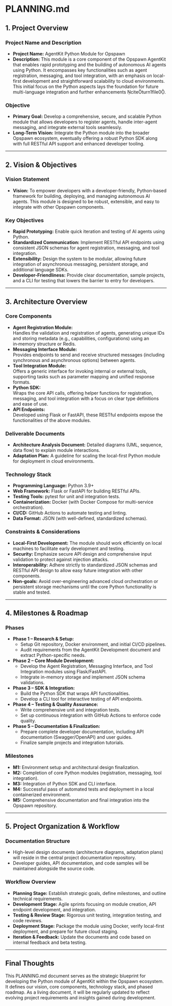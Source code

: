 # PLANNING.md

## 1. Project Overview

### Project Name and Description
- **Project Name:** AgentKit Python Module for Opspawn  
- **Description:** This module is a core component of the Opspawn AgentKit that enables rapid prototyping and the building of autonomous AI agents using Python. It encompasses key functionalities such as agent registration, messaging, and tool integration, with an emphasis on local-first development and straightforward scalability to cloud environments. This initial focus on the Python aspects lays the foundation for future multi-language integration and further enhancements citeturn1file0.

### Objective
- **Primary Goal:** Develop a comprehensive, secure, and scalable Python module that allows developers to register agents, handle inter-agent messaging, and integrate external tools seamlessly.
- **Long-Term Vision:** Integrate the Python module into the broader Opspawn ecosystem, eventually offering a robust Python SDK along with full RESTful API support and enhanced developer tooling.

---

## 2. Vision & Objectives

### Vision Statement
- **Vision:** To empower developers with a developer‑friendly, Python‑based framework for building, deploying, and managing autonomous AI agents. This module is designed to be robust, extensible, and easy to integrate with other Opspawn components.

### Key Objectives
- **Rapid Prototyping:** Enable quick iteration and testing of AI agents using Python.
- **Standardized Communication:** Implement RESTful API endpoints using consistent JSON schemas for agent registration, messaging, and tool integration.
- **Extensibility:** Design the system to be modular, allowing future integration of asynchronous messaging, persistent storage, and additional language SDKs.
- **Developer-Friendliness:** Provide clear documentation, sample projects, and a CLI for testing that lowers the barrier to entry for developers.

---

## 3. Architecture Overview

### Core Components
- **Agent Registration Module:**  
  Handles the validation and registration of agents, generating unique IDs and storing metadata (e.g., capabilities, configurations) using an in‑memory structure or Redis.
- **Messaging Interface Module:**  
  Provides endpoints to send and receive structured messages (including synchronous and asynchronous options) between agents.
- **Tool Integration Module:**  
  Offers a generic interface for invoking internal or external tools, supporting tasks such as parameter mapping and unified response formats.
- **Python SDK:**  
  Wraps the core API calls, offering helper functions for registration, messaging, and tool integration with a focus on clear type definitions and ease of use.
- **API Endpoints:**  
  Developed using Flask or FastAPI, these RESTful endpoints expose the functionalities of the above modules.

### Deliverable Documents
- **Architecture Analysis Document:** Detailed diagrams (UML, sequence, data flow) to explain module interactions.
- **Adaptation Plan:** A guideline for scaling the local-first Python module for deployment in cloud environments.

### Technology Stack
- **Programming Language:** Python 3.9+
- **Web Framework:** Flask or FastAPI for building RESTful APIs.
- **Testing Tools:** pytest for unit and integration tests.
- **Containerization:** Docker (with Docker Compose for multi-service orchestration).
- **CI/CD:** GitHub Actions to automate testing and linting.
- **Data Format:** JSON (with well-defined, standardized schemas).

### Constraints & Considerations
- **Local-First Development:** The module should work efficiently on local machines to facilitate early development and testing.
- **Security:** Emphasize secure API design and comprehensive input validation to protect against injection attacks.
- **Interoperability:** Adhere strictly to standardized JSON schemas and RESTful API design to allow easy future integration with other components.
- **Non-goals:** Avoid over-engineering advanced cloud orchestration or persistent storage mechanisms until the core Python functionality is stable and tested.

---

## 4. Milestones & Roadmap

### Phases
- **Phase 1 – Research & Setup:**
  - Setup Git repository, Docker environment, and initial CI/CD pipelines.
  - Audit requirements from the AgentKit Development document and extract Python-specific needs.
- **Phase 2 – Core Module Development:**
  - Develop the Agent Registration, Messaging Interface, and Tool Integration modules using Flask/FastAPI.
  - Integrate in-memory storage and implement JSON schema validations.
- **Phase 3 – SDK & Integration:**
  - Build the Python SDK that wraps API functionalities.
  - Develop a CLI tool for interactive testing of API endpoints.
- **Phase 4 – Testing & Quality Assurance:**
  - Write comprehensive unit and integration tests.
  - Set up continuous integration with GitHub Actions to enforce code quality.
- **Phase 5 – Documentation & Finalization:**
  - Prepare complete developer documentation, including API documentation (Swagger/OpenAPI) and user guides.
  - Finalize sample projects and integration tutorials.

### Milestones
- **M1:** Environment setup and architectural design finalization.
- **M2:** Completion of core Python modules (registration, messaging, tool integration).
- **M3:** Integration of Python SDK and CLI interface.
- **M4:** Successful pass of automated tests and deployment in a local containerized environment.
- **M5:** Comprehensive documentation and final integration into the Opspawn repository.

---

## 5. Project Organization & Workflow

### Documentation Structure
- High-level design documents (architecture diagrams, adaptation plans) will reside in the central project documentation repository.
- Developer guides, API documentation, and code samples will be maintained alongside the source code.

### Workflow Overview
- **Planning Stage:** Establish strategic goals, define milestones, and outline technical requirements.
- **Development Stage:** Agile sprints focusing on module creation, API endpoint development, and integration.
- **Testing & Review Stage:** Rigorous unit testing, integration testing, and code reviews.
- **Deployment Stage:** Package the module using Docker, verify local-first deployment, and prepare for future cloud staging.
- **Iteration & Feedback:** Update the documents and code based on internal feedback and beta testing.

---

## Final Thoughts
This PLANNING.md document serves as the strategic blueprint for developing the Python module of AgentKit within the Opspawn ecosystem. It defines our vision, core components, technology stack, and phased roadmap. As a living document, it will be regularly updated to reflect evolving project requirements and insights gained during development.

